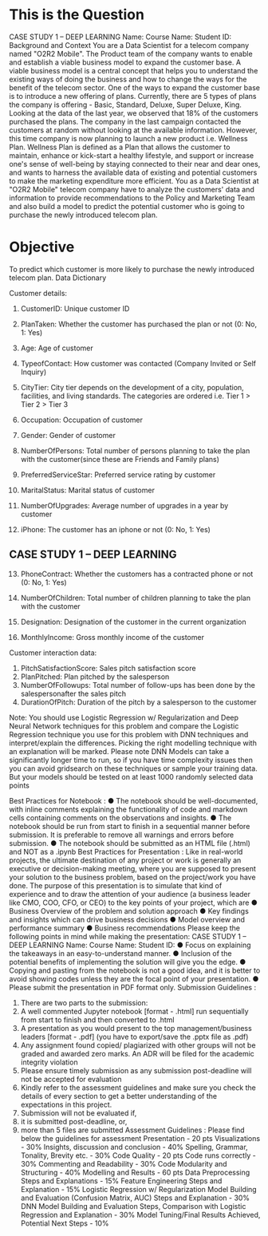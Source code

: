 # This is the Question 


CASE STUDY 1 – DEEP LEARNING
Name: Course Name: Student ID:
Background and Context
You are a Data Scientist for a telecom company named "O2R2 Mobile". The Product team of the
company wants to enable and establish a viable business model to expand the customer base.
A viable business model is a central concept that helps you to understand the existing ways of
doing the business and how to change the ways for the benefit of the telecom sector.
One of the ways to expand the customer base is to introduce a new offering of plans.
Currently, there are 5 types of plans the company is offering - Basic, Standard, Deluxe, Super
Deluxe, King. Looking at the data of the last year, we observed that 18% of the customers
purchased the plans.
The company in the last campaign contacted the customers at random without looking at the
available information. However, this time company is now planning to launch a new product i.e.
Wellness Plan. Wellness Plan is defined as a Plan that allows the customer to maintain, enhance or
kick-start a healthy lifestyle, and support or increase one's sense of well-being by staying
connected to their near and dear ones, and wants to harness the available data of existing and
potential customers to make the marketing expenditure more efficient.
You as a Data Scientist at "O2R2 Mobile" telecom company have to analyze the customers' data
and information to provide recommendations to the Policy and Marketing Team and also build a
model to predict the potential customer who is going to purchase the newly introduced telecom
plan.

# Objective
To predict which customer is more likely to purchase the newly introduced telecom plan.
Data Dictionary

Customer details:

1. CustomerID: Unique customer ID

2. PlanTaken: Whether the customer has purchased the plan or not (0: No, 1: Yes)

3. Age: Age of customer

4. TypeofContact: How customer was contacted (Company Invited or Self Inquiry)

5. CityTier: City tier depends on the development of a city, population, facilities, and living standards. The categories are ordered i.e. Tier 1 > Tier 2 > Tier 3

6. Occupation: Occupation of customer

7. Gender: Gender of customer

8. NumberOfPersons: Total number of persons planning to take the plan with the customer(since these are Friends and Family plans)

9. PreferredServiceStar: Preferred service rating by customer

10. MaritalStatus: Marital status of customer

11. NumberOfUpgrades: Average number of upgrades in a year by customer

12. iPhone: The customer has an iphone or not (0: No, 1: Yes)

## CASE STUDY 1 – DEEP LEARNING

13. PhoneContract: Whether the customers has a contracted phone or not (0: No, 1: Yes)

14. NumberOfChildren: Total number of children planning to take the plan with the customer

15. Designation: Designation of the customer in the current organization

16. MonthlyIncome: Gross monthly income of the customer

Customer interaction data:
1. PitchSatisfactionScore: Sales pitch satisfaction score
2. PlanPitched: Plan pitched by the salesperson
3. NumberOfFollowups: Total number of follow-ups has been done by the salespersonafter the sales pitch
4. DurationOfPitch: Duration of the pitch by a salesperson to the customer

Note:
You should use Logistic Regression w/ Regularization and Deep Neural Network techniques for this
problem and compare the Logistic Regression technique you use for this problem with DNN
techniques and interpret/explain the differences. Picking the right modelling technique with an
explanation will be marked. Please note DNN Models can take a significantly longer time to run, so
if you have time complexity issues then you can avoid gridsearch on these techniques or sample
your training data. But your models should be tested on at least 1000 randomly selected data
points

Best Practices for Notebook : 
● The notebook should be well-documented, with inline comments explaining the
functionality of code and markdown cells containing comments on the observations and
insights.
● The notebook should be run from start to finish in a sequential manner before
submission. It is preferable to remove all warnings and errors before submission.
● The notebook should be submitted as an HTML file (.html) and NOT as a .ipynb
Best Practices for Presentation :
Like in real-world projects, the ultimate destination of any project or work is generally an executive
or decision-making meeting, where you are supposed to present your solution to the business
problem, based on the project/work you have done. The purpose of this presentation is to simulate
that kind of experience and to draw the attention of your audience (a business leader like CMO,
COO, CFO, or CEO) to the key points of your project, which are
● Business Overview of the problem and solution approach
● Key findings and insights which can drive business decisions
● Model overview and performance summary
● Business recommendations
Please keep the following points in mind while making the presentation:
CASE STUDY 1 – DEEP LEARNING
Name: Course Name: Student ID:
● Focus on explaining the takeaways in an easy-to-understand manner.
● Inclusion of the potential benefits of implementing the solution will give you the edge.
● Copying and pasting from the notebook is not a good idea, and it is better to avoid
showing codes unless they are the focal point of your presentation.
● Please submit the presentation in PDF format only.
Submission Guidelines :
1. There are two parts to the submission: 
1. A well commented Jupyter notebook [format - .html] run sequentially from
start to finish and then converted to .html
2. A presentation as you would present to the top management/business
leaders [format - .pdf] (you have to export/save the .pptx file as .pdf)
2. Any assignment found copied/ plagiarized with other groups will not be graded and
awarded zero marks. An ADR will be filed for the academic integrity violation
3. Please ensure timely submission as any submission post-deadline will not be accepted
for evaluation
4. Kindly refer to the assessment guidelines and make sure you check the details of
every section to get a better understanding of the expectations in this project.
5. Submission will not be evaluated if,
1. it is submitted post-deadline, or,
2. more than 5 files are submitted
Assessment Guidelines :
Please find below the guidelines for assessment
Presentation - 20 pts
Visualizations - 30%
Insights, discussion and conclusion - 40%
Spelling, Grammar, Tonality, Brevity etc. - 30%
Code Quality - 20 pts
Code runs correctly - 30%
Commenting and Readability - 30%
Code Modularity and Structuring - 40%
Modelling and Results - 60 pts
Data Preprocessing Steps and Explanations - 15%
Feature Engineering Steps and Explanation - 15%
Logistic Regression w/ Regularization Model Building and Evaluation
(Confusion Matrix, AUC) Steps and Explanation - 30%
DNN Model Building and Evaluation Steps, Comparison with Logistic
Regression and Explanation - 30%
Model Tuning/Final Results Achieved, Potential Next Steps - 10%
